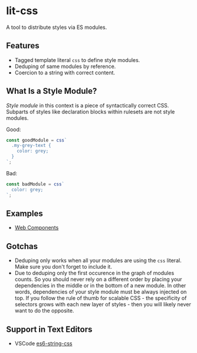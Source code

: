# lit-css

A tool to distribute styles via ES modules.

## Features

- Tagged template literal `css` to define style modules.
- Deduping of same modules by reference.
- Coercion to a string with correct content.

## What Is a Style Module?

*Style module* in this context is a piece of syntactically correct CSS.
Subparts of styles like declaration blocks within rulesets are not style modules.

Good:

```js
const goodModule = css`
  .my-grey-text {
    color: grey;
  }
`;
```

Bad:

```js
const badModule = css`
  color: grey;
`;
```

## Examples

- [Web Components](https://codesandbox.io/s/5k0kj3rj7x)

## Gotchas

- Deduping only works when all your modules are using the `css` literal.
Make sure you don't forget to include it.
- Due to deduping only the first occurence in the graph of modules counts.
So you should never rely on a different order by placing your dependencies in the middle or in the bottom of a new module.
In other words, dependencies of your style module must be always injected on top.
If you follow the rule of thumb for scalable CSS - the specificity of selectors grows with each new layer of styles - then you will likely never want to do the opposite.

## Support in Text Editors

- VSCode [es6-string-css](https://marketplace.visualstudio.com/items?itemName=bashmish.es6-string-css)
